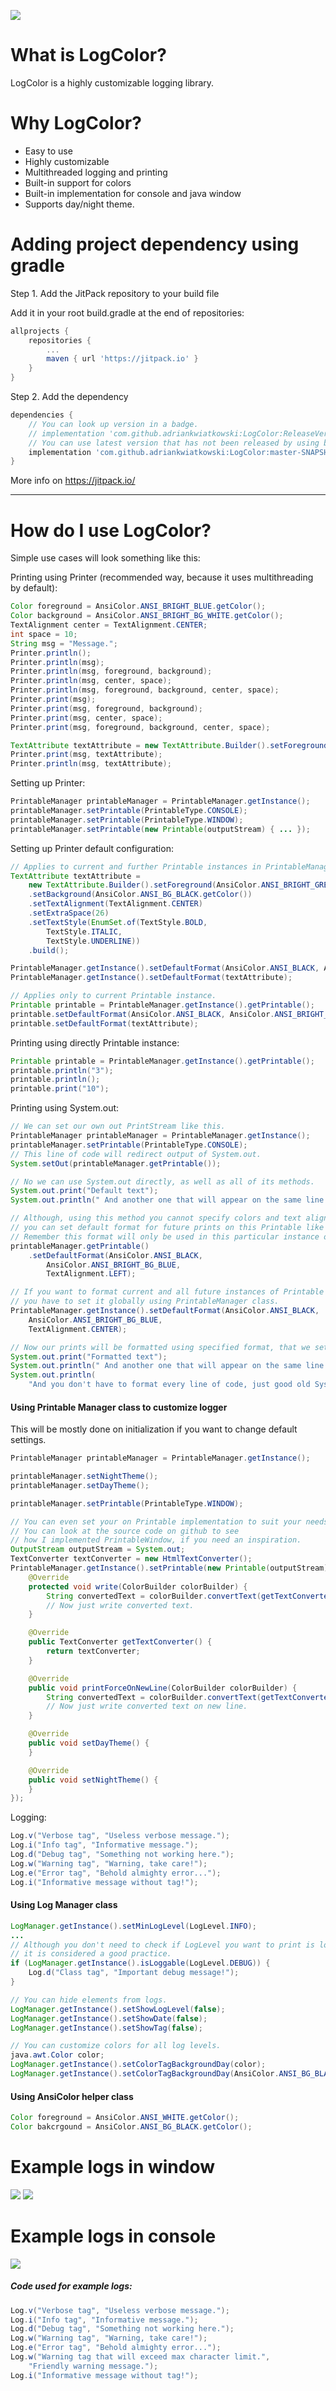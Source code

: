 [![](https://jitpack.io/v/adriankwiatkowski/LogColor.svg)](https://jitpack.io/#adriankwiatkowski/LogColor)

# What is LogColor?
LogColor is a highly customizable logging library.

# Why LogColor?
- Easy to use
- Highly customizable
- Multithreaded logging and printing
- Built-in support for colors
- Built-in implementation for console and java window
- Supports day/night theme.

# Adding project dependency using gradle

Step 1. Add the JitPack repository to your build file

Add it in your root build.gradle at the end of repositories:
```groovy
allprojects {
    repositories {
		...
        maven { url 'https://jitpack.io' }
    }
}
```

Step 2. Add the dependency
```groovy
dependencies {
    // You can look up version in a badge.
    // implementation 'com.github.adriankwiatkowski:LogColor:ReleaseVersion'
    // You can use latest version that has not been released by using branch-SNAPSHOT.
    implementation 'com.github.adriankwiatkowski:LogColor:master-SNAPSHOT'
}
```

More info on https://jitpack.io/

------------

# How do I use LogColor?
Simple use cases will look something like this:

Printing using Printer (recommended way, because it uses multithreading by default):
```java
Color foreground = AnsiColor.ANSI_BRIGHT_BLUE.getColor();
Color background = AnsiColor.ANSI_BRIGHT_BG_WHITE.getColor();
TextAlignment center = TextAlignment.CENTER;
int space = 10;
String msg = "Message.";
Printer.println();
Printer.println(msg);
Printer.println(msg, foreground, background);
Printer.println(msg, center, space);
Printer.println(msg, foreground, background, center, space);
Printer.print(msg);
Printer.print(msg, foreground, background);
Printer.print(msg, center, space);
Printer.print(msg, foreground, background, center, space);

TextAttribute textAttribute = new TextAttribute.Builder().setForeground(foreground).setBackground(background).setTextAlignment(center).setExtraSpace(4).setTextStyle(EnumSet.of(TextStyle.BOLD, TextStyle.ITALIC, TextStyle.UNDERLINE)).build();
Printer.print(msg, textAttribute);
Printer.println(msg, textAttribute);
```

Setting up Printer:
```java
PrintableManager printableManager = PrintableManager.getInstance();
printableManager.setPrintable(PrintableType.CONSOLE);
printableManager.setPrintable(PrintableType.WINDOW);
printableManager.setPrintable(new Printable(outputStream) { ... });
```

Setting up Printer default configuration:
```java
// Applies to current and further Printable instances in PrintableManager.
TextAttribute textAttribute =
	new TextAttribute.Builder().setForeground(AnsiColor.ANSI_BRIGHT_GREEN.getColor())
	.setBackground(AnsiColor.ANSI_BG_BLACK.getColor())
	.setTextAlignment(TextAlignment.CENTER)
	.setExtraSpace(26)
	.setTextStyle(EnumSet.of(TextStyle.BOLD,
		TextStyle.ITALIC,
		TextStyle.UNDERLINE))
	.build();

PrintableManager.getInstance().setDefaultFormat(AnsiColor.ANSI_BLACK, AnsiColor.ANSI_BRIGHT_BG_BLUE); 
PrintableManager.getInstance().setDefaultFormat(textAttribute);

// Applies only to current Printable instance.
Printable printable = PrintableManager.getInstance().getPrintable();
printable.setDefaultFormat(AnsiColor.ANSI_BLACK, AnsiColor.ANSI_BRIGHT_BG_BLUE); 
printable.setDefaultFormat(textAttribute);
```

Printing using directly Printable instance:
```java
Printable printable = PrintableManager.getInstance().getPrintable();
printable.println("3");
printable.println();
printable.print("10");
```

Printing using System.out:
```java
// We can set our own out PrintStream like this.
PrintableManager printableManager = PrintableManager.getInstance();
printableManager.setPrintable(PrintableType.CONSOLE);
// This line of code will redirect output of System.out.
System.setOut(printableManager.getPrintable());

// No we can use System.out directly, as well as all of its methods.
System.out.print("Default text");
System.out.println(" And another one that will appear on the same line.");

// Although, using this method you cannot specify colors and text alignment
// you can set default format for future prints on this Printable like this.
// Remember this format will only be used in this particular instance of Printable.
printableManager.getPrintable()
    .setDefaultFormat(AnsiColor.ANSI_BLACK,
        AnsiColor.ANSI_BRIGHT_BG_BLUE,
        TextAlignment.LEFT);

// If you want to format current and all future instances of Printable
// you have to set it globally using PrintableManager class.
PrintableManager.getInstance().setDefaultFormat(AnsiColor.ANSI_BLACK,
    AnsiColor.ANSI_BRIGHT_BG_BLUE,
    TextAlignment.CENTER);

// Now our prints will be formatted using specified format, that we set earlier.
System.out.print("Formatted text");
System.out.println(" And another one that will appear on the same line.");
System.out.println(
    "And you don't have to format every line of code, just good old System.out!");
```

#### Using Printable Manager class to customize logger
This will be mostly done on initialization if you want to change default settings.
```java
PrintableManager printableManager = PrintableManager.getInstance();

printableManager.setNightTheme();
printableManager.setDayTheme();

printableManager.setPrintable(PrintableType.WINDOW);

// You can even set your on Printable implementation to suit your needs.
// You can look at the source code on github to see
// how I implemented PrintableWindow, if you need an inspiration.
OutputStream outputStream = System.out;
TextConverter textConverter = new HtmlTextConverter();
PrintableManager.getInstance().setPrintable(new Printable(outputStream) {
    @Override
    protected void write(ColorBuilder colorBuilder) {
        String convertedText = colorBuilder.convertText(getTextConverter());
        // Now just write converted text.
    }

    @Override
    public TextConverter getTextConverter() {
        return textConverter;
    }

    @Override
    public void printForceOnNewLine(ColorBuilder colorBuilder) {
        String convertedText = colorBuilder.convertText(getTextConverter());
        // Now just write converted text on new line. 
    }

    @Override
    public void setDayTheme() {
    }

    @Override
    public void setNightTheme() {
    }
});
```

Logging:
```java
Log.v("Verbose tag", "Useless verbose message.");
Log.i("Info tag", "Informative message.");
Log.d("Debug tag", "Something not working here.");
Log.w("Warning tag", "Warning, take care!");
Log.e("Error tag", "Behold almighty error...");
Log.i("Informative message without tag!");
```

#### Using Log Manager class
```java
LogManager.getInstance().setMinLogLevel(LogLevel.INFO);
...
// Although you don't need to check if LogLevel you want to print is loggable,
// it is considered a good practice.
if (LogManager.getInstance().isLoggable(LogLevel.DEBUG)) {
    Log.d("Class tag", "Important debug message!");
}

// You can hide elements from logs. 
LogManager.getInstance().setShowLogLevel(false);
LogManager.getInstance().setShowDate(false);
LogManager.getInstance().setShowTag(false);

// You can customize colors for all log levels.
java.awt.Color color;
LogManager.getInstance().setColorTagBackgroundDay(color);
LogManager.getInstance().setColorTagBackgroundDay(AnsiColor.ANSI_BG_BLACK.getColor());
```

#### Using AnsiColor helper class
```java
Color foreground = AnsiColor.ANSI_WHITE.getColor();
Color bakcrgound = AnsiColor.ANSI_BG_BLACK.getColor();
```

# Example logs in window
<img src="https://cdn.discordapp.com/attachments/667466573640105995/745244988379758612/unknown.png"/>
<img src="https://cdn.discordapp.com/attachments/667466573640105995/745245153522090034/unknown.png"/>

# Example logs in console
<img src="https://cdn.discordapp.com/attachments/667466573640105995/745244699278966824/unknown.png"/>

##### Code used for example logs:
```java
Log.v("Verbose tag", "Useless verbose message.");
Log.i("Info tag", "Informative message.");
Log.d("Debug tag", "Something not working here.");
Log.w("Warning tag", "Warning, take care!");
Log.e("Error tag", "Behold almighty error...");
Log.w("Warning tag that will exceed max character limit.",
    "Friendly warning message.");
Log.i("Informative message without tag!");
```
